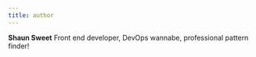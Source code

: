 ```yaml
---
title: author
---
```


**Shaun Sweet** Front end developer, DevOps wannabe, professional pattern finder!
